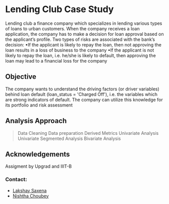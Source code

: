 # Lending Club Case Study

Lending club a finance company which specializes in lending various types of loans to urban customers.
When the company receives a loan application, the company has to make a decision for loan approval based on the applicant’s profile. Two types of risks are associated with the bank’s decision:
•If the applicant is likely to repay the loan, then not approving the loan results in a loss of business to the company
•If the applicant is not likely to repay the loan, i.e. he/she is likely to default, then approving the loan may lead to a financial loss for the company

## Objective

The company wants to understand the driving factors (or driver variables) behind loan default (loan_status = 'Charged Off'), i.e. the variables which are strong indicators of default. The company can utilize this knowledge for its portfolio and risk assessment

## Analysis Approach

> Data Cleaning
> Data preparation
> Derived Metrics
> Univariate Analysis
> Univariate Segmented Analysis
> Bivariate Analysis

## Acknowledgements

Assigment by Upgrad and IIIT-B

### Contact:

- [Lakshay Saxena](https://github.com/lakshay997)
- [Nishtha Choubey](https://github.com/nishthac888/)

